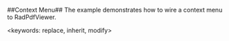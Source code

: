 ##Context Menu##
The example demonstrates how to wire a context menu to RadPdfViewer.

<keywords: replace, inherit, modify>
